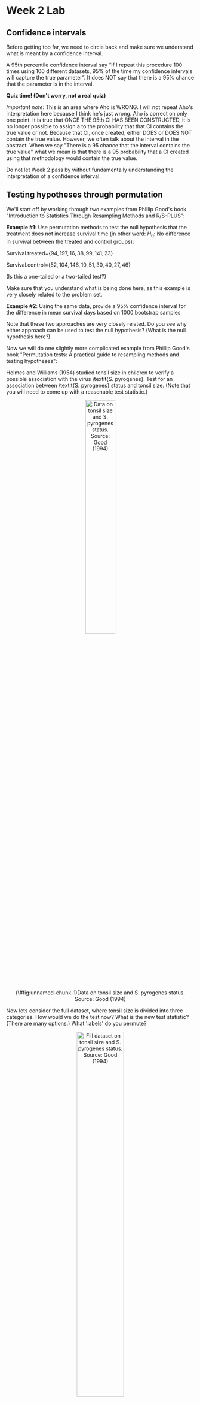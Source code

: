 Week 2 Lab
=============

Confidence intervals
-----------------------

Before getting too far, we need to circle back and make sure we understand what is meant by a confidence interval. 

A 95th percentile confidence interval say “If I repeat this procedure 100 times using 100 different datasets, 95% of the time my confidence intervals will capture the true parameter”. It does NOT say that there is a 95% chance that the parameter is in the interval.

**Quiz time! (Don't worry, not a real quiz)**

*Important note*: This is an area where Aho is WRONG. I will not repeat Aho's interpretation here because I think he's just wrong. Aho is correct on only one point. It is true that ONCE THE 95th CI HAS BEEN CONSTRUCTED, it is no longer possible to assign a $%$ to the probability that that CI contains the true value or not. Because that CI, once created, either DOES or DOES NOT contain the true value. However, we often talk about the interval in the abstract. When we say "There is a 95$%$ chance that the interval contains the true value" what we mean is that there is a 95$%$ probability that a CI created using that methodology would contain the true value.

Do not let Week 2 pass by without fundamentally understanding the interpretation of a confidence interval. 

Testing hypotheses through permutation
------------------------------------

We'll start off by working through two examples from Phillip Good's book "Introduction to Statistics Through Resampling Methods and R/S-PLUS":

**Example #1**: Use permutation methods to test the null hypothesis that the treatment does not increase survival time (in other word: $H_{0}$: No difference in survival between the treated and control groups):

Survival.treated=$\{94,197,16,38,99,141,23 \}$

Survival.control=$\{52,104,146,10,51,30,40,27,46 \}$

(Is this a one-tailed or a two-tailed test?)

Make sure that you understand what is being done here, as this example is very closely related to the problem set.


**Example #2**: Using the same data, provide a 95% confidence interval for the difference in mean survival days based on 1000 bootstrap samples

Note that these two approaches are very closely related. Do you see why either approach can be used to test the null hypothesis? (What is the null hypothesis here?)

Now we will do one slightly more complicated example from Phillip Good's book "Permutation tests: A practical guide to resampling methods and testing hypotheses":

Holmes and Williams (1954) studied tonsil size in children to verify a possible association with the virus \textit{S. pyrogenes}. Test for an association between \textit{S. pyrogenes} status and tonsil size. (Note that you will need to come up with a reasonable test statistic.)

<div class="figure" style="text-align: center">
<img src="Table2categories.png" alt="Data on tonsil size and S. pyrogenes status. Source: Good (1994)" width="40%" />
<p class="caption">(\#fig:unnamed-chunk-1)Data on tonsil size and S. pyrogenes status. Source: Good (1994)</p>
</div>

Now lets consider the full dataset, where tonsil size is divided into three categories. How would we do the test now? What is the new test statistic? (There are many options.) What 'labels' do you permute?

<div class="figure" style="text-align: center">
<img src="Table3categories.png" alt="Fill dataset on tonsil size and S. pyrogenes status. Source: Good (1994)" width="50%" />
<p class="caption">(\#fig:unnamed-chunk-2)Fill dataset on tonsil size and S. pyrogenes status. Source: Good (1994)</p>
</div>

Basics of bootstrap and jackknife
------------------------------------

To get started with bootstrap and jackknife techniques, we start by working through a very simple example. First we simulate some data


```r
x<-seq(0,9,by=1)
```

This will constutute our "data". Let's print the result of sampling with replacement to get a sense for it...


```r
table(sample(x,size=length(x),replace=T))
```

```
## 
## 0 1 2 8 9 
## 2 1 2 2 3
```

Now we will write a little script to take bootstrap samples and calculate the means of each of these bootstrap samples


```r
xmeans<-vector(length=1000)
for (i in 1:1000)
  {
  xmeans[i]<-mean(sample(x,replace=T))
  }
```

The actual number of bootstrapped samples is arbitrary *at this point* but there are ways of characterizing the precision of the bootstrap (jackknife-after-bootstrap) which might inform the number of bootstrap samples needed. *In practice*, people tend to pick some arbitrary but large number of bootstrap samples because computers are so fast that it is often easy to draw far more samples than are actually needed. When calculation of the statistic is slow (as might be the case if you are using the samples to construct a phylogeny, for example), then you would need to be more concerned with the number of bootstrap samples. 

First, lets just look at a histogram of the bootstrapped means and plot the actual sample mean on the histogram for comparison



```r
hist(xmeans,breaks=30,col="pink")
abline(v=mean(x),lwd=2)
```

<img src="Week-2-lab_files/figure-html/unnamed-chunk-6-1.png" width="672" />

Calculating bias and standard error
-----------------------------------

From these we can calculate the bias and standard deviation for the mean (which is the "statistic"):

$$
\widehat{Bias_{boot}} = \left(\frac{1}{k}\sum^{k}_{i=1}\theta^{*}_{i}\right)-\hat{\theta}
$$


```r
bias.boot<-mean(xmeans)-mean(x)
bias.boot
```

```
## [1] 0.0411
```

```r
hist(xmeans,breaks=30,col="pink")
abline(v=mean(x),lwd=5,col="black")
abline(v=mean(xmeans),lwd=2,col="yellow")
```

<img src="Week-2-lab_files/figure-html/unnamed-chunk-7-1.png" width="672" />

$$
\widehat{s.e._{boot}} = \sqrt{\frac{1}{k-1}\sum^{k}_{i=1}(\theta^{*}_{i}-\bar{\theta^{*}})^{2}}
$$


```r
se.boot<-sd(xmeans)
```

We can find the confidence intervals in two ways:

Method #1: Assume the bootstrap statistics are normally distributed


```r
LL.boot<-mean(xmeans)-1.96*se.boot #where did 1.96 come from?
UL.boot<-mean(xmeans)+1.96*se.boot
LL.boot
```

```
## [1] 2.723301
```

```r
UL.boot
```

```
## [1] 6.358899
```

Method #2: Simply take the quantiles of the bootstrap statistics


```r
quantile(xmeans,c(0.025,0.975))
```

```
##  2.5% 97.5% 
##   2.7   6.2
```

Let's compare this to what we would have gotten if we had used normal distribution theory. First we have to calculate the standard error:


```r
se.normal<-sqrt(var(x)/length(x))
LL.normal<-mean(x)-qt(0.975,length(x)-1)*se.normal
UL.normal<-mean(x)+qt(0.975,length(x)-1)*se.normal
LL.normal
```

```
## [1] 2.334149
```

```r
UL.normal
```

```
## [1] 6.665851
```

In this case, the confidence intervals we got from the normal distribution theory are too wide.

Does it make sense why the normal distribution theory intervals are too wide? Because the original were were uniformly distributed, the data has higher variance than would be expected and therefore the standard error is higher than would be expected.

There are two packages that provide functions for bootstrapping, 'boot' and 'boostrap'. We will start by using the 'bootstrap' package, which was originally designed for Efron and Tibshirani's monograph on the bootstrap. 

To test the main functionality of the 'bootstrap' package, we will use the data we already have. The 'bootstrap' function requires the input of a user-defined function to calculate the statistic of interest. Here I will write a function that calculates the mean of the input values.


```r
library(bootstrap)
theta<-function(x)
  {
    mean(x)
  }
results<-bootstrap(x=x,nboot=1000,theta=theta)
results
```

```
## $thetastar
##    [1] 4.2 4.8 4.1 5.6 4.6 3.9 4.0 3.7 4.1 5.7 5.7 4.1 3.1 6.1 3.0 3.8 4.4 4.2
##   [19] 3.8 4.3 5.6 5.7 3.2 3.5 4.6 6.0 3.0 4.5 4.1 5.6 3.4 3.5 3.8 3.3 5.1 5.1
##   [37] 3.3 6.1 4.1 4.0 5.0 5.4 4.5 4.6 5.9 4.8 3.4 5.8 2.9 4.9 2.9 5.8 4.6 4.0
##   [55] 3.8 3.2 3.1 4.0 6.0 5.1 4.5 4.6 6.3 5.5 6.1 2.3 4.9 4.1 3.4 4.5 5.1 5.1
##   [73] 4.9 4.6 4.8 5.8 5.9 4.6 4.4 4.1 4.4 4.4 3.8 5.5 3.0 4.6 4.5 3.9 3.1 3.7
##   [91] 4.9 3.3 4.0 4.1 4.7 4.9 5.3 6.1 4.5 4.0 5.9 5.3 4.4 4.1 3.3 4.9 4.1 4.0
##  [109] 3.1 4.9 4.6 2.6 2.9 6.3 5.5 6.4 4.6 4.1 4.3 4.6 4.1 3.2 3.4 4.4 4.7 4.5
##  [127] 4.6 4.2 4.0 4.6 5.2 4.5 3.5 5.1 4.0 5.6 4.0 5.6 4.8 5.4 4.1 4.2 2.9 5.5
##  [145] 7.0 4.3 3.9 5.8 3.2 3.9 5.3 4.2 4.5 4.1 5.3 4.2 5.0 5.1 5.1 4.0 3.4 4.9
##  [163] 4.7 4.9 4.2 5.4 4.8 4.2 5.1 5.0 5.0 5.3 4.5 5.3 2.2 3.3 4.9 5.6 5.8 2.8
##  [181] 4.0 4.7 5.1 5.4 4.9 4.7 4.5 3.8 4.7 4.9 3.0 4.6 4.8 3.1 6.1 3.5 6.0 4.1
##  [199] 3.7 4.9 5.3 3.3 4.2 3.6 5.7 3.8 5.5 3.1 4.2 4.7 2.9 4.3 4.8 4.8 4.7 4.8
##  [217] 3.0 4.1 6.2 4.6 4.6 4.4 4.3 3.7 5.7 5.1 5.3 4.8 4.0 3.7 4.6 3.9 5.0 5.1
##  [235] 4.9 4.1 4.2 4.0 4.8 4.6 5.7 3.0 4.2 6.8 4.9 4.1 4.3 3.8 5.1 5.3 5.1 4.6
##  [253] 4.2 3.1 4.1 4.6 5.2 5.0 3.9 5.0 4.4 3.3 2.7 4.1 4.1 5.6 4.1 4.4 4.3 4.1
##  [271] 6.2 5.6 3.9 4.6 2.8 3.0 2.0 6.6 5.8 4.0 5.2 3.9 4.9 5.2 3.7 3.6 5.5 4.5
##  [289] 5.2 5.1 5.5 4.1 5.5 3.4 4.6 5.4 5.6 4.8 5.2 4.6 3.7 5.5 4.1 6.0 3.4 5.0
##  [307] 5.2 3.2 3.3 3.5 5.7 5.2 3.5 5.0 4.3 6.2 5.2 3.9 4.9 5.1 4.3 3.6 5.2 4.9
##  [325] 5.9 3.0 5.3 3.5 3.2 3.1 3.7 3.4 6.5 4.0 2.4 5.6 2.3 4.7 4.5 4.6 3.1 5.2
##  [343] 4.4 4.9 4.9 6.0 4.4 4.0 5.0 3.3 3.6 3.8 4.4 3.7 3.5 5.1 5.7 5.0 3.3 4.5
##  [361] 3.8 3.6 5.0 5.2 4.9 4.8 4.8 4.5 3.0 5.0 4.3 4.2 5.6 3.3 4.6 3.5 3.8 3.6
##  [379] 5.6 4.5 6.8 4.4 4.3 4.7 5.3 3.9 6.4 4.9 5.7 4.8 5.4 4.3 3.7 5.4 6.0 3.5
##  [397] 3.3 3.5 3.0 4.4 4.4 4.7 4.0 4.5 3.8 5.4 5.6 2.7 4.3 4.9 3.2 5.9 2.4 6.0
##  [415] 3.7 6.1 4.3 2.3 3.8 5.4 3.1 4.7 5.0 4.8 4.0 5.5 4.3 5.3 3.7 4.5 5.0 4.7
##  [433] 6.3 5.3 5.1 3.9 5.7 5.1 5.5 3.5 4.8 3.5 5.5 3.6 4.0 4.3 3.8 4.2 4.4 5.2
##  [451] 5.2 4.7 3.7 4.3 4.5 3.7 5.2 5.6 6.7 3.8 3.2 4.7 5.5 5.2 4.5 5.9 4.9 3.2
##  [469] 4.3 3.3 5.6 7.1 6.6 4.4 4.6 3.5 3.7 3.7 4.1 5.2 5.3 3.2 4.9 3.2 5.1 5.9
##  [487] 1.5 4.8 3.7 6.0 3.9 3.9 4.1 4.6 4.8 4.0 5.3 3.9 4.8 5.2 3.1 4.9 5.9 2.9
##  [505] 4.5 5.0 3.5 4.9 5.6 3.9 6.1 3.4 5.0 4.0 4.5 3.9 4.7 5.6 4.2 5.1 5.2 4.6
##  [523] 4.8 6.2 3.3 4.7 2.6 4.5 4.2 4.5 3.0 5.5 4.6 3.4 3.9 4.5 4.8 4.2 6.4 4.0
##  [541] 5.6 4.8 4.1 4.1 4.4 4.9 3.6 5.2 3.3 5.7 3.1 3.8 3.6 5.4 4.5 3.8 4.5 3.2
##  [559] 4.5 4.1 3.8 3.4 6.1 4.9 5.8 2.6 4.8 2.2 4.7 4.5 4.8 4.1 5.0 4.8 7.2 6.5
##  [577] 5.3 5.5 5.6 4.9 4.6 4.2 3.9 4.5 3.5 3.2 3.8 3.9 4.9 5.8 4.0 6.1 4.3 5.4
##  [595] 4.3 5.3 4.3 4.4 4.5 4.1 5.3 2.8 3.0 4.7 5.1 4.7 6.1 2.8 6.5 5.9 4.8 5.5
##  [613] 4.5 5.8 3.0 4.2 4.3 3.7 3.7 5.0 3.2 5.5 3.1 3.3 4.3 4.2 4.2 2.9 5.3 3.1
##  [631] 5.8 4.3 4.0 4.7 7.2 6.8 3.6 3.5 5.2 6.1 5.4 5.7 5.3 5.3 4.5 4.6 4.6 4.6
##  [649] 4.8 3.9 5.0 4.4 3.7 5.9 5.7 4.1 3.9 4.5 4.4 5.0 5.3 3.2 6.8 5.7 6.0 6.3
##  [667] 3.7 4.4 2.6 3.7 3.8 3.7 5.1 4.8 5.0 3.5 4.8 4.1 4.7 4.1 2.6 3.8 3.6 4.2
##  [685] 5.3 3.5 4.3 5.1 4.9 4.1 4.0 4.2 4.5 5.1 4.8 5.3 5.3 3.2 6.2 3.4 5.4 3.4
##  [703] 5.3 5.4 5.3 4.0 4.0 4.1 3.8 2.9 4.0 4.2 3.3 5.8 3.7 5.7 4.1 4.1 4.6 6.1
##  [721] 5.9 5.5 4.1 4.5 4.0 6.1 4.8 4.5 4.4 4.7 2.4 5.8 4.2 5.0 4.4 4.4 4.6 2.5
##  [739] 4.9 5.6 5.0 3.6 4.5 4.5 5.6 4.6 4.5 3.4 4.8 4.9 5.6 4.7 4.3 4.9 5.2 6.8
##  [757] 3.9 4.2 4.5 3.8 5.0 5.5 3.9 4.0 4.6 3.5 3.8 4.4 4.6 5.1 5.4 3.8 4.0 4.7
##  [775] 4.2 5.1 4.9 5.0 3.3 3.5 4.6 4.5 5.6 3.3 4.4 5.2 4.7 5.4 6.6 5.2 2.4 4.6
##  [793] 6.0 6.8 4.4 3.7 5.4 3.7 5.3 3.6 4.8 2.8 5.0 4.1 5.0 4.9 4.6 2.8 3.9 4.1
##  [811] 4.8 5.1 5.9 5.6 6.7 4.2 5.8 4.8 6.0 4.4 3.9 4.7 5.0 3.9 4.7 5.3 2.3 5.9
##  [829] 4.2 5.1 4.7 3.9 4.1 5.8 3.5 4.5 4.2 4.9 4.5 4.1 4.8 3.5 4.4 4.0 4.9 4.1
##  [847] 3.4 4.1 4.5 5.5 5.3 5.4 4.4 4.7 3.1 4.9 4.4 3.7 3.4 2.5 5.4 3.7 4.8 2.3
##  [865] 4.0 3.7 4.7 4.6 4.2 4.2 4.5 4.6 4.1 6.5 3.8 4.2 5.1 5.4 3.5 3.6 3.5 4.5
##  [883] 3.7 4.1 5.3 3.2 4.4 3.6 3.6 5.0 4.0 3.7 3.8 4.8 3.9 4.5 4.1 4.5 5.0 3.8
##  [901] 4.5 4.8 4.4 5.1 4.4 3.7 4.2 6.1 5.9 4.4 3.6 3.8 6.0 4.6 5.8 3.1 6.4 5.1
##  [919] 4.8 6.1 5.4 2.9 4.6 4.6 4.4 4.5 4.2 5.1 4.3 5.9 3.8 5.9 4.1 4.3 3.8 3.8
##  [937] 3.8 5.3 3.6 4.1 5.1 5.6 4.3 3.7 5.5 5.5 3.9 4.8 5.0 3.3 4.8 4.8 4.4 3.3
##  [955] 3.4 4.0 4.8 5.1 4.2 4.7 3.5 5.2 3.5 4.0 5.9 3.9 4.7 3.5 3.1 5.1 4.8 5.6
##  [973] 4.2 4.0 5.0 3.5 4.5 4.6 5.1 4.5 3.8 2.2 4.6 4.1 6.0 3.7 4.6 4.0 3.7 4.3
##  [991] 4.2 4.7 3.8 4.6 4.0 4.3 3.7 4.4 4.8 4.2
## 
## $func.thetastar
## NULL
## 
## $jack.boot.val
## NULL
## 
## $jack.boot.se
## NULL
## 
## $call
## bootstrap(x = x, nboot = 1000, theta = theta)
```

```r
quantile(results$thetastar,c(0.025,0.975))
```

```
##  2.5% 97.5% 
##   2.8   6.3
```

Notice that we get exactly what we got last time. This illustrates an important point, which is that the bootstrap functions are often no easier to use than something you could write yourself.

You can also define a function of the bootstrapped statistics (we have been calling this theta) to pull out immediately any summary statistics you are interested in from the bootstrapped thetas.

Here I will write a function that calculates the bias of my estimate of the mean (which is 4.5 [i.e. the mean of the number 0,1,2,3,4,5,6,7,8,9])


```r
bias<-function(x)
  {
  mean(x)-4.5
  }
results<-bootstrap(x=x,nboot=1000,theta=theta,func=bias)
results
```

```
## $thetastar
##    [1] 4.9 5.8 5.6 3.7 4.9 3.3 5.3 5.1 4.0 5.5 4.2 3.6 4.2 4.6 3.7 4.4 5.1 4.2
##   [19] 4.8 4.9 4.5 5.7 3.9 4.4 5.1 5.4 3.7 5.2 4.7 4.4 5.9 4.4 5.0 4.7 3.7 4.4
##   [37] 5.3 5.4 4.3 3.6 2.7 5.1 5.5 4.6 5.3 4.2 3.0 4.4 3.9 5.2 5.9 4.1 4.1 3.5
##   [55] 3.5 3.1 2.4 4.0 5.9 4.7 4.9 4.9 4.5 4.8 4.3 5.1 5.0 3.1 3.7 4.7 4.8 3.8
##   [73] 4.6 4.6 5.1 3.4 3.9 5.4 4.8 3.9 3.3 4.8 4.8 3.7 3.6 3.3 4.3 3.6 3.4 4.3
##   [91] 5.6 4.0 4.3 2.2 3.7 5.7 3.9 4.8 3.8 5.2 3.7 5.0 3.6 6.2 4.2 4.6 4.3 4.6
##  [109] 4.3 5.2 6.0 4.4 4.9 4.6 3.2 5.2 4.1 4.8 4.5 4.6 6.4 5.3 3.9 3.7 2.9 4.5
##  [127] 4.8 3.2 4.8 3.9 5.5 5.9 4.9 4.0 6.3 5.2 5.3 4.9 3.5 3.6 5.1 3.2 4.9 3.9
##  [145] 2.4 4.1 4.8 6.1 3.5 3.3 3.7 5.2 3.6 3.8 3.6 3.1 3.6 4.9 4.6 4.4 4.6 4.8
##  [163] 4.9 3.5 4.9 2.8 4.8 5.2 4.6 3.1 3.5 4.5 4.0 4.6 4.1 4.2 2.2 5.4 5.8 4.9
##  [181] 4.7 2.9 3.9 4.7 5.9 3.6 4.5 3.8 3.2 5.5 4.0 3.3 4.3 5.4 5.2 5.0 3.9 5.0
##  [199] 5.9 4.8 3.2 4.3 4.6 5.4 4.3 5.3 4.5 3.4 5.8 5.3 4.7 4.8 4.6 5.8 3.7 3.4
##  [217] 4.0 3.9 2.8 4.1 3.6 4.9 3.4 3.8 5.3 1.7 4.3 5.1 5.5 5.2 4.3 5.7 5.2 4.6
##  [235] 4.3 4.6 3.9 4.3 3.2 3.9 3.2 3.0 4.0 4.2 2.6 4.6 3.3 3.9 4.4 4.7 3.5 3.3
##  [253] 3.2 5.2 4.1 4.7 5.1 3.2 2.7 6.1 3.9 4.4 4.5 5.9 5.9 5.6 3.2 3.9 4.8 4.3
##  [271] 5.0 3.5 5.7 3.9 5.9 3.7 3.4 3.8 4.8 5.4 2.3 5.0 3.7 5.8 4.2 4.8 3.6 4.1
##  [289] 4.7 4.9 5.1 4.5 5.8 5.8 3.0 4.1 3.7 3.3 5.5 3.3 3.1 3.7 4.0 4.6 4.5 5.4
##  [307] 4.7 4.1 4.2 5.9 4.9 5.1 3.7 5.7 5.5 4.6 4.1 5.5 5.2 5.6 3.5 4.7 5.0 3.8
##  [325] 4.9 3.7 4.3 4.3 6.1 5.3 4.2 4.8 5.2 5.0 4.9 4.4 5.3 3.7 4.2 5.1 4.8 4.0
##  [343] 4.2 4.9 3.1 2.9 5.7 6.2 2.9 3.8 6.1 4.0 4.1 4.7 4.5 6.1 4.7 4.6 3.7 5.3
##  [361] 2.8 3.9 3.8 3.9 4.0 3.6 5.2 5.0 4.7 4.8 4.5 4.5 5.1 5.8 5.3 5.5 4.8 4.6
##  [379] 4.4 4.1 4.5 4.5 4.4 5.2 3.3 4.7 4.8 5.0 4.1 5.2 3.2 4.8 5.9 5.1 5.1 3.8
##  [397] 4.5 4.6 4.7 4.2 3.7 4.5 4.7 4.7 4.1 3.6 3.9 2.5 4.1 4.1 4.7 4.3 5.3 4.4
##  [415] 4.9 5.5 3.4 4.7 4.3 6.0 4.7 3.0 3.3 5.7 3.3 4.1 3.2 4.8 4.2 4.6 4.7 4.1
##  [433] 2.8 3.9 5.1 4.8 3.4 4.3 4.0 3.5 5.0 3.8 5.1 3.9 4.0 5.5 5.7 3.0 5.8 5.0
##  [451] 5.2 4.8 7.1 5.1 4.2 4.4 6.2 3.7 5.7 5.3 4.4 5.5 5.4 4.8 7.0 6.2 2.9 3.5
##  [469] 5.4 7.4 5.9 4.0 3.0 4.7 3.5 4.4 5.8 3.4 4.3 4.6 2.4 4.2 4.2 5.2 4.5 5.3
##  [487] 4.6 4.8 4.5 5.2 3.9 4.8 4.9 4.7 4.9 5.9 2.6 5.3 3.8 4.3 4.8 4.9 3.5 4.8
##  [505] 3.0 6.0 6.0 4.9 3.3 5.1 6.1 4.0 4.0 4.0 3.4 4.7 4.3 6.6 4.2 5.3 5.1 4.0
##  [523] 3.6 4.0 3.5 3.6 4.6 4.7 4.2 3.8 4.0 5.0 4.3 4.5 4.0 6.0 5.0 2.6 2.6 3.5
##  [541] 5.0 3.3 3.3 4.1 5.0 5.1 3.7 3.0 4.3 5.5 4.0 3.3 3.8 4.7 5.9 5.8 5.2 4.6
##  [559] 5.2 1.9 5.1 3.3 5.3 5.7 4.5 3.9 5.8 5.4 2.8 3.4 5.1 3.5 3.4 5.2 4.6 4.3
##  [577] 4.9 3.6 5.4 6.4 5.2 5.4 5.4 2.9 4.7 4.1 4.7 3.9 4.2 2.3 2.9 3.3 3.5 5.5
##  [595] 3.3 7.2 5.0 4.8 3.4 3.6 4.4 5.1 4.0 5.4 4.4 5.5 5.6 4.0 4.5 3.6 4.4 5.5
##  [613] 4.6 3.5 5.5 6.0 3.1 4.3 4.9 6.4 3.5 4.5 3.5 4.7 2.3 5.7 4.8 3.4 4.8 3.9
##  [631] 4.2 5.4 4.7 4.8 4.1 4.8 4.2 3.9 5.1 4.0 5.0 4.9 3.2 5.6 5.1 4.8 4.7 3.5
##  [649] 4.8 3.7 6.0 4.6 4.4 3.6 4.4 5.0 3.8 4.4 5.9 4.3 4.3 4.5 3.8 6.1 6.6 5.6
##  [667] 5.8 5.2 6.0 4.4 4.2 4.3 3.6 3.2 3.5 4.6 4.2 4.6 4.0 4.1 3.9 4.7 5.8 4.1
##  [685] 3.9 2.7 4.7 4.6 3.4 5.0 3.0 5.3 3.9 3.3 3.4 5.3 3.3 4.0 5.4 3.5 5.3 4.4
##  [703] 5.3 3.5 5.0 3.8 4.4 4.3 4.2 4.8 4.3 4.9 3.8 5.5 5.4 5.4 5.0 4.5 5.2 5.1
##  [721] 3.8 2.3 4.1 5.7 5.8 5.2 3.6 4.6 5.7 5.6 5.6 5.7 5.5 5.0 4.8 5.8 2.5 5.1
##  [739] 4.0 5.4 5.7 5.1 4.8 3.2 3.7 5.0 4.1 4.4 4.5 6.0 3.9 5.5 3.8 5.3 4.7 5.5
##  [757] 4.5 5.0 4.8 3.9 4.3 2.7 4.6 4.3 5.3 3.6 2.8 4.8 5.8 4.5 3.2 4.0 5.6 4.9
##  [775] 6.3 4.3 5.2 2.6 3.4 3.8 4.9 4.9 4.1 5.3 4.8 3.7 4.1 5.5 4.7 5.4 4.6 4.3
##  [793] 3.2 3.2 2.5 4.4 3.2 5.9 5.5 3.9 3.9 3.2 5.5 4.6 5.0 5.1 4.6 4.0 3.0 4.7
##  [811] 4.5 3.9 4.3 3.8 5.2 5.8 3.7 5.2 4.9 4.1 4.9 5.2 3.3 4.6 4.6 5.4 3.5 4.9
##  [829] 2.9 5.9 4.4 3.8 3.4 4.3 3.1 5.7 5.6 4.7 4.4 5.1 3.5 4.7 4.7 5.7 3.0 5.5
##  [847] 4.2 4.2 3.7 4.9 4.2 5.2 3.4 2.8 4.9 2.7 3.9 4.6 6.4 2.8 4.4 4.6 4.4 4.7
##  [865] 5.0 5.9 4.5 4.3 5.0 5.9 3.8 4.5 5.2 4.3 5.0 3.9 4.9 3.2 5.8 3.4 4.8 4.4
##  [883] 4.5 5.1 5.0 3.4 4.7 4.2 5.7 6.2 3.3 4.3 4.9 4.1 4.6 4.3 4.4 4.2 4.6 4.9
##  [901] 5.9 3.8 3.6 4.8 4.1 4.7 3.9 3.3 6.0 4.7 4.1 3.6 3.4 4.6 5.1 4.4 4.5 3.5
##  [919] 5.2 4.9 4.3 2.7 4.2 6.0 2.5 4.5 4.8 4.0 2.6 4.6 4.6 3.5 4.9 3.3 3.8 4.9
##  [937] 5.6 5.6 5.6 2.5 4.3 6.0 5.0 3.8 4.1 5.4 4.4 5.6 2.9 5.2 4.3 3.8 3.5 6.0
##  [955] 4.5 6.1 5.3 4.1 3.2 4.4 3.6 4.1 4.1 4.8 4.6 7.0 5.0 3.4 5.1 4.4 4.6 5.2
##  [973] 3.3 4.8 3.4 5.5 2.1 6.4 3.7 4.8 5.4 3.9 5.1 4.5 5.2 4.7 4.1 3.9 4.9 4.1
##  [991] 5.4 3.1 3.9 4.3 3.4 4.9 5.0 5.4 5.8 5.0
## 
## $func.thetastar
## [1] -0.0316
## 
## $jack.boot.val
##  [1]  0.45866261  0.30720461  0.35718157  0.13343195 -0.01988473 -0.15683060
##  [7] -0.16006006 -0.32080925 -0.38685714 -0.52471910
## 
## $jack.boot.se
## [1] 0.9575921
## 
## $call
## bootstrap(x = x, nboot = 1000, theta = theta, func = bias)
```

Compare this to 'bias.boot' (our result from above). Why might it not be the same? Try running the same section of code several times. See how the value of the bias ($func.thetastar) jumps around? We should not be surprised by this because we can look at the jackknife-after-bootstrap estimate of the standard error of the function (in this case, that function is the bias) and we can see that it is not so small that we wouldn't expect some variation in these values.

Remember, everything we have discussed today are estimates. The statistic as applied to your data will change with new data, as will the standard error, the confidence intervals - everything! All of these values have sampling distributions and are subject to change if you repeated the procedure with new data.

Note that we can calculate any function of $\theta^{*}$. A simple example would be the 72nd percentile:


```r
perc72<-function(x)
  {
  quantile(x,probs=c(0.72))
  }
results<-bootstrap(x=x,nboot=1000,theta=theta,func=perc72)
results
```

```
## $thetastar
##    [1] 5.6 4.3 3.7 5.7 5.1 2.6 4.7 5.0 4.6 5.8 4.0 4.6 4.7 4.6 4.5 5.5 4.5 5.3
##   [19] 5.7 4.7 4.5 4.0 4.7 3.1 5.0 4.6 5.1 5.9 3.5 2.5 5.3 4.9 4.8 4.4 4.7 5.8
##   [37] 4.6 4.5 6.8 4.4 4.5 3.7 4.5 4.5 4.7 2.8 3.8 4.3 4.5 4.8 3.9 2.5 3.7 5.0
##   [55] 4.2 4.3 3.5 3.6 4.6 7.1 3.7 6.3 3.7 5.0 5.3 6.0 4.5 4.4 5.2 6.0 5.4 5.2
##   [73] 4.1 5.0 5.2 6.5 4.4 3.8 5.9 3.6 3.0 5.2 5.4 5.7 4.5 3.4 5.0 5.7 4.8 5.1
##   [91] 2.9 5.2 3.1 4.0 4.6 5.6 4.6 3.6 4.4 4.1 4.8 5.0 3.7 4.1 4.1 3.4 3.6 5.8
##  [109] 3.6 4.6 5.2 5.8 3.7 3.6 3.1 4.5 6.1 5.6 4.6 6.3 5.8 4.1 4.1 3.0 4.9 6.0
##  [127] 6.4 5.0 3.1 3.9 4.5 5.4 5.9 2.9 4.3 5.2 4.6 4.8 4.1 3.5 5.2 3.4 3.8 5.2
##  [145] 4.8 3.8 4.4 3.7 6.0 5.4 5.8 4.9 4.5 4.6 5.3 4.4 3.5 6.2 3.3 4.8 4.2 3.5
##  [163] 5.9 3.6 5.2 5.5 5.3 3.9 4.8 6.5 5.7 5.4 5.0 5.1 4.6 5.5 3.7 3.4 4.2 2.1
##  [181] 4.3 6.6 4.4 3.5 4.4 4.3 6.0 6.1 4.0 4.5 5.6 4.5 5.3 2.9 4.8 6.5 4.1 5.5
##  [199] 5.3 4.9 4.1 4.9 4.6 4.2 4.1 5.5 3.8 5.4 5.1 5.4 5.2 3.4 5.9 5.3 4.7 2.1
##  [217] 4.1 3.7 2.7 4.7 4.6 5.0 5.2 2.1 5.2 3.4 2.7 5.1 3.2 5.2 5.1 4.1 6.4 3.3
##  [235] 4.9 5.0 4.2 6.1 5.1 4.0 3.7 4.2 3.1 3.1 3.3 3.3 3.1 3.1 5.6 3.4 4.7 4.5
##  [253] 4.0 4.2 4.4 5.0 5.0 4.5 5.5 5.8 4.3 4.8 4.3 4.9 3.9 4.4 5.0 4.7 4.6 4.8
##  [271] 4.3 4.8 5.1 5.6 2.6 5.3 4.3 5.1 4.4 4.0 5.4 3.9 2.6 4.0 4.0 3.8 5.1 6.0
##  [289] 4.8 4.0 4.7 4.0 4.9 3.5 5.4 3.7 4.2 4.5 3.8 3.5 5.5 5.0 4.0 2.7 4.3 3.7
##  [307] 5.3 5.5 3.9 5.6 3.9 3.5 6.5 5.3 6.5 3.9 4.8 4.5 4.0 4.8 3.8 6.3 3.4 5.9
##  [325] 6.3 2.9 4.8 5.1 4.4 4.3 4.5 4.9 4.7 4.2 2.3 4.9 3.5 4.7 3.9 5.4 2.9 4.2
##  [343] 3.9 6.0 3.6 3.6 5.7 5.1 5.6 4.4 4.2 3.8 4.5 5.7 5.9 4.9 5.3 4.6 5.3 3.1
##  [361] 4.7 3.6 2.9 4.8 2.9 3.7 4.7 5.2 5.8 4.7 4.5 6.4 4.5 3.5 2.7 3.7 4.8 2.7
##  [379] 5.1 4.2 5.0 4.1 5.7 5.8 4.2 5.8 5.2 4.9 4.7 5.0 4.7 4.9 5.2 3.1 4.9 5.0
##  [397] 3.1 5.1 3.8 4.0 3.9 4.3 5.0 4.3 4.4 4.2 3.2 4.5 4.4 3.7 5.3 4.4 5.3 3.9
##  [415] 4.0 5.8 4.9 4.6 3.8 5.0 5.1 4.2 4.9 5.9 3.7 4.0 3.5 4.0 3.9 3.8 5.1 2.3
##  [433] 4.9 2.5 3.4 3.2 4.2 2.6 3.7 1.8 3.9 3.6 4.1 4.8 5.0 3.6 3.9 3.0 4.1 4.6
##  [451] 5.1 3.7 5.4 3.2 3.8 5.0 2.9 3.5 3.8 6.3 7.0 3.2 5.9 4.1 4.0 4.8 4.1 4.9
##  [469] 3.8 4.2 3.9 4.5 6.5 4.6 4.5 4.3 4.3 4.5 3.8 4.3 4.9 4.3 1.3 4.9 3.3 4.5
##  [487] 3.9 4.0 5.1 3.5 5.2 2.7 6.3 4.8 4.5 5.5 4.8 5.3 5.8 3.6 4.8 2.4 2.9 5.6
##  [505] 4.0 4.1 6.4 4.6 3.3 4.4 4.4 4.7 3.6 4.9 4.9 6.5 5.1 3.5 4.4 4.5 3.5 4.2
##  [523] 6.0 3.7 4.5 6.1 4.6 5.3 4.7 4.1 3.5 5.1 5.7 4.9 4.1 4.0 5.2 4.0 4.7 4.2
##  [541] 5.1 4.1 4.8 4.2 4.5 5.1 3.8 4.2 4.4 4.0 3.8 6.6 4.3 4.1 4.6 5.7 4.5 4.4
##  [559] 3.1 3.0 6.6 3.7 5.2 5.8 4.8 4.5 3.2 2.8 4.7 6.1 4.0 6.0 4.3 6.2 3.7 4.8
##  [577] 5.0 4.2 5.1 4.4 4.2 5.0 5.3 4.1 4.6 6.1 4.9 3.5 4.4 4.8 6.9 5.2 4.3 4.3
##  [595] 3.7 6.3 5.6 4.6 3.7 4.9 5.2 4.3 3.4 6.4 6.2 4.9 3.2 2.9 3.6 5.4 5.2 4.4
##  [613] 3.9 3.7 4.0 3.7 4.5 3.7 4.0 6.3 4.3 4.8 4.1 3.7 4.1 5.9 5.3 4.7 3.7 4.1
##  [631] 3.8 4.2 5.0 3.8 5.7 4.7 4.8 5.1 1.9 4.9 5.0 3.8 3.1 5.6 4.3 4.1 3.6 3.6
##  [649] 5.4 4.1 5.1 3.9 3.4 4.0 5.7 4.2 4.6 3.0 3.8 4.6 6.4 4.4 5.3 4.8 4.5 3.9
##  [667] 4.6 5.0 7.0 4.5 5.0 3.2 3.9 5.3 4.8 4.3 4.6 4.2 4.7 3.8 3.5 5.7 5.9 5.2
##  [685] 5.3 4.3 2.5 4.2 6.0 3.5 6.6 5.0 4.2 5.0 4.0 6.1 4.3 5.1 3.6 4.2 4.8 3.6
##  [703] 5.2 3.6 5.3 2.6 5.5 5.3 4.2 4.4 5.2 4.9 6.3 5.1 3.1 5.5 5.1 3.4 4.6 4.7
##  [721] 4.4 3.6 2.7 3.5 5.1 3.8 5.2 4.0 6.0 3.6 4.3 4.0 3.0 5.9 3.2 3.3 4.9 3.5
##  [739] 4.8 5.0 4.4 2.8 4.4 6.3 5.2 4.4 4.5 3.6 4.1 3.9 4.1 3.0 3.5 3.5 5.6 3.5
##  [757] 3.8 5.6 5.5 5.8 4.1 5.9 4.0 4.7 6.6 3.9 3.4 5.0 6.5 4.9 3.6 3.4 4.9 5.0
##  [775] 3.5 5.9 5.0 5.6 4.1 3.7 5.5 4.6 4.2 5.1 5.1 3.8 5.0 4.7 3.8 5.2 3.8 4.6
##  [793] 4.1 4.1 5.5 4.1 5.1 5.2 4.8 4.4 4.3 4.2 2.7 5.1 4.0 4.1 4.9 2.9 6.1 3.8
##  [811] 4.5 4.3 3.0 3.8 3.8 4.4 6.3 4.2 4.8 4.6 5.2 3.9 2.4 3.8 5.3 4.4 3.9 5.9
##  [829] 5.2 4.3 4.8 5.1 3.8 5.0 4.5 4.3 4.6 4.0 5.4 4.2 4.6 5.9 4.7 4.5 3.5 4.4
##  [847] 2.8 3.7 4.0 3.9 5.0 4.5 4.2 5.8 3.8 5.0 6.0 5.8 3.5 4.4 3.9 4.6 3.4 4.2
##  [865] 3.3 5.1 5.1 3.9 5.5 4.0 4.0 3.7 2.8 5.0 5.1 4.4 4.0 3.8 4.1 3.9 3.1 4.6
##  [883] 5.0 4.0 3.7 4.6 5.5 4.4 4.6 4.5 3.6 3.6 4.6 2.9 3.9 4.4 5.2 3.5 4.9 5.2
##  [901] 4.0 3.0 6.4 5.2 4.8 5.2 4.7 2.7 4.7 5.5 4.6 3.2 6.0 4.1 4.1 4.2 3.4 4.8
##  [919] 3.7 3.2 4.3 5.4 4.5 5.1 4.6 4.5 4.5 5.7 3.4 4.2 5.2 3.7 3.2 5.4 4.4 3.9
##  [937] 5.9 5.7 3.7 4.7 4.3 6.0 5.2 3.9 3.3 4.5 5.3 4.0 4.5 5.2 5.1 5.1 2.3 4.0
##  [955] 3.2 3.4 6.1 4.5 5.2 4.7 4.7 4.9 6.6 6.4 4.8 4.5 3.8 6.1 5.1 4.9 3.6 6.4
##  [973] 4.4 3.7 5.7 2.9 3.4 4.7 6.0 4.1 5.0 2.7 5.9 4.6 3.8 5.6 2.9 4.4 6.4 4.7
##  [991] 4.2 4.2 5.5 5.2 4.6 5.4 4.8 4.7 5.4 3.8
## 
## $func.thetastar
## 72% 
##   5 
## 
## $jack.boot.val
##  [1] 5.460 5.500 5.288 5.200 5.100 5.000 4.900 4.800 4.600 4.500
## 
## $jack.boot.se
## [1] 0.9686022
## 
## $call
## bootstrap(x = x, nboot = 1000, theta = theta, func = perc72)
```

On Tuesday we went over an example in which we bootstrapped the correlation coefficient between LSAT scores and GPA. To do that, we sampled pairs of (LSAT,GPA) data with replacement. Here is a little script that would do something like that using (X,Y) data that are independently drawn from the normal distribution


```r
xdata<-matrix(rnorm(30),ncol=2)
```

Everyone's data is going to be different. With such a small sample size, it would be easy to get a positive or negative correlation by random change, but on average across everyone's datasets, there should be zero correlation because the two columns are drawn independently.


```r
n<-15
theta<-function(x,xdata)
  {
  cor(xdata[x,1],xdata[x,2])
  }
results<-bootstrap(x=1:n,nboot=50,theta=theta,xdata=xdata) 
#NB: xdata is passed to the theta function, not needed for bootstrap function itself
```

Notice the parameters that get passed to the 'bootstrap' function are: (1) the indexes which will be sampled with replacement. This is different that the raw data but the end result is the same because both the indices and the raw data get passed to the function 'theta' (2) the number of bootrapped samples (in this case 50) (3) the function to calculate the statistic (4) the raw data.

Lets look at a histogram of the bootstrapped statistics $\theta^{*}$ and draw a vertical line for the statistic as applied to the original data.


```r
hist(results$thetastar,breaks=30,col="pink")
abline(v=cor(xdata[,1],xdata[,2]),lwd=2)
```

<img src="Week-2-lab_files/figure-html/unnamed-chunk-17-1.png" width="672" />

Parametric bootstrap
---------------------

Let's do one quick example of a parametric bootstrap. We haven't introduced distributions yet (except for the Gaussian, or Normal, distribution, which is the most familiar), so lets spend a few minutes exploring the Gamma distribution, just so we have it to work with for testing out parametric bootstrap. All we need to know is that the Gamma distribution is a continuous, non-negative distribution that takes two parameters, which we call "shape" and "rate". Lets plot a few examples just to see what a Gamma distribution looks like. (Note that the Gamma distribution can be parameterized by "shape" and "rate" OR by "shape" and "scale", where "scale" is just 1/"rate". R will allow you to use either (shape,rate) or (shape,scale) as long as you specify which you are providing.

<img src="Week-2-lab_files/figure-html/unnamed-chunk-18-1.png" width="672" />


Let's generate some fairly sparse data from a Gamma distribution


```r
original.data<-rgamma(10,3,5)
```

and calculate the skew of the data using the R function 'skewness' from the 'moments' package. 


```r
library(moments)
theta<-skewness(original.data)
head(theta)
```

```
## [1] -0.5062332
```

What is skew? Skew describes how assymetric a distribution is. A distribution with a positive skew is a distribution that is "slumped over" to the right, with a right tail that is longer than the left tail. Alternatively, a distribution with negative skew has a longer left tail. Here we are just using it for illustration, as a property of a distribution that you may want to estimate using your data.

Lets use 'fitdistr' to fit a gamma distribution to these data. This function is an extremely handy function that takes in your data, the name of the distribution you are fitting, and some starting values (for the estimation optimizer under the hood), and it will return the parameter values (and their standard errors). We will learn in a couple weeks how R is doing this, but for now we will just use it out of the box. (Because we generated the data, we happen to know that the data are gamma distributed. In general we wouldn't know that, and we will see in a second that our assumption about the shape of the data really does make a difference.)


```r
library(MASS)
fit<-fitdistr(original.data,dgamma,list(shape=1,rate=1))
```

```
## Warning in densfun(x, parm[1], parm[2], ...): NaNs produced

## Warning in densfun(x, parm[1], parm[2], ...): NaNs produced
```

```r
# fit<-fitdistr(original.data,"gamma")
# The second version would also work.
fit
```

```
##      shape       rate   
##    6.464232   17.845911 
##  ( 2.819446) ( 8.093985)
```

Now lets sample with replacement from this new distribution and calculate the skewness at each step:


```r
results<-c()
for (i in 1:1000)
  {
  x.star<-rgamma(length(original.data),shape=fit$estimate[1],rate=fit$estimate[2])
  results<-c(results,skewness(x.star))
  }
head(results)
```

```
## [1]  0.2450764 -0.1613810  0.2885382  1.3546794  2.0024097  0.1606588
```

```r
hist(results,breaks=30,col="pink",ylim=c(0,1),freq=F)
```

<img src="Week-2-lab_files/figure-html/unnamed-chunk-22-1.png" width="672" />

Now we have the bootstrap distribution for skewness (the $\theta^{*}$ s), we can compare that to the equivalent non-parametric bootstrap:


```r
results2<-bootstrap(x=original.data,nboot=1000,theta=skewness)
results2
```

```
## $thetastar
##    [1] -0.9945847462 -0.8752931097 -0.3446082388 -1.2397416762 -0.7644068768
##    [6]  0.0593807407 -0.7709767537 -0.7040122649 -0.4630146937 -0.2274579494
##   [11] -0.9551869239 -0.6700431445 -1.2417851685 -0.6735331874 -0.4758563717
##   [16]  0.6681867393 -0.7340689080 -0.2530391259  0.1785486320 -0.3003406205
##   [21] -0.7830391162 -0.4636027300 -0.6190613840 -0.6426655958 -1.1436465263
##   [26] -0.4811898455 -1.4024416949  0.1011732796 -0.6741204220 -1.0966663475
##   [31] -0.6633298790 -1.2119760972 -0.7840049460 -0.1134185275 -0.2649714057
##   [36] -0.6459955881 -0.2052429456 -0.6067308277 -0.7187661783 -0.4090671457
##   [41] -0.3871385358 -0.4232604347 -0.3308811336  0.4435908062 -1.3187832765
##   [46] -0.5435955569 -1.2597373938 -0.3126065981 -0.4649507600 -0.9686759682
##   [51]  0.1878958202 -1.2431874819 -0.1905193714 -0.6789280966 -0.5484015198
##   [56] -0.7845181457 -0.8483726633  0.1154592440  1.0411691925 -1.0588684609
##   [61] -0.5525238920  0.0376619074 -2.0771896534 -0.9911042218 -0.1808989386
##   [66] -1.1198685228 -0.0096410250 -0.2484012205 -0.0021391422 -0.0411503875
##   [71] -0.4268972494 -0.9303424821 -0.6811714218 -0.9001905592 -0.5849387835
##   [76] -0.3938051169 -0.4878612483 -0.7062203522 -0.9743021464 -1.1253049556
##   [81] -0.8516456239 -0.8815966002 -0.8536286279 -0.2454702775  0.1928589373
##   [86] -0.8288963544 -0.1850611930 -0.2864624248 -0.5290852489 -0.6565447303
##   [91] -0.0222732815  0.1485034569 -0.8256373775 -1.2404965796 -0.6057753700
##   [96] -0.1206137579 -1.0795942102  0.5298411965 -0.1847509896 -0.9564743030
##  [101] -0.3914560586 -0.1893248399  0.0923906550 -0.9858467035 -0.9065465376
##  [106]  0.0262851705 -0.4827868469 -0.5190524193 -0.2712422247 -0.3939852763
##  [111]  0.4890915341 -0.0546536647 -0.3569100393  0.5815581152 -0.1368182740
##  [116] -0.0171058314 -1.1430792522 -0.5345704827  0.1327250591 -1.5999306530
##  [121] -1.3977637273 -0.3557461095 -0.9662697040  0.0937994459 -0.7126709421
##  [126] -0.0690689978 -0.3379913394 -0.5425294379  0.0720147708 -0.0912270350
##  [131] -0.7402651069 -0.4021755006  0.2872157799  0.4586486370 -0.7522356327
##  [136] -0.0549066525 -0.9631695212 -0.6585643668 -0.6424462860 -0.3515521282
##  [141] -0.6243206452  0.1130521889 -0.3550052297 -0.7960080986 -0.6478795310
##  [146]  0.6678156318  0.4620980521 -0.5921580759 -0.2615307465 -0.7769867546
##  [151] -0.6527305957 -0.7520920133 -0.3023057817 -0.8148727939 -0.6661301028
##  [156] -0.9324898248 -0.2156670478 -0.0185426190  0.2097390525 -0.4454970932
##  [161] -0.4341431499  0.2231893713 -0.7408898856 -0.5233176451 -0.6364857870
##  [166] -0.2729991844  0.1034173477 -1.1653651680 -0.2122266662 -0.0147290212
##  [171] -1.2134395175 -0.2421263126 -0.3596177250  0.0503425901 -0.9123662560
##  [176] -0.4630752483 -0.3710862003  0.0302416746 -0.2317101420  0.0009160696
##  [181] -0.5035732360 -0.5890303929  0.2854132970 -0.1897499474 -0.7977929116
##  [186] -0.3760392410  0.1323327823 -0.3991427442  0.3528973131  0.3918998130
##  [191] -0.1178853693  0.1437284796 -0.4503590982 -0.0855103732 -0.0886665908
##  [196] -1.0099580953  0.4512451269 -0.1267329790 -0.4023490567 -0.3601284472
##  [201]  0.1827997338  0.3540435559  0.0559609977 -0.5870109691 -0.0799719203
##  [206] -0.1869422705 -1.0007782833 -0.1242323420 -0.4638666929  0.3995273636
##  [211] -0.1932380796  0.1204679877 -0.6262048207 -0.5039474418 -0.9216409472
##  [216] -0.3670039608  0.4859107094 -0.0244747651 -0.4589307696  0.2974905408
##  [221] -1.1274651215 -0.3693489221 -0.3481406613  0.0596534194 -0.9533052257
##  [226] -0.5952112579 -0.1883268919 -0.7966918661 -0.5859105749 -0.6425275741
##  [231] -0.8152024145 -0.2723837722 -0.6692279589 -0.8070631089 -0.1290973493
##  [236] -0.7559557381 -0.1420454498 -0.8990061674  0.0467170779 -0.9736902367
##  [241] -0.4315634850 -0.2067807981 -0.7437607469  0.0669794513 -0.2412582588
##  [246] -0.4476421362 -0.3681397505 -1.2975214175 -1.1734964342 -0.6126119679
##  [251] -0.2083678037 -0.0218335259 -0.8542219858 -0.1877024862  0.0341809397
##  [256] -0.2412159343 -0.3138028184  0.0449558345 -0.2135733216 -0.2212347268
##  [261] -0.5066185884 -1.4428144664 -1.2495641038  0.1829457465 -0.8581234145
##  [266] -1.0744319349 -0.2306336586 -1.1423055761 -0.8312577225 -0.2694526068
##  [271]  0.2385345695  0.1543444478  0.4134030128 -0.4117074258 -0.9506610183
##  [276] -0.5954333237 -0.4814720105 -0.5809313438  0.2526843835 -0.1122946625
##  [281] -0.2336953234  0.0142415720 -0.2750979565 -0.7959547083 -0.2794263946
##  [286] -1.2673156288 -0.1976653805  0.0063894612 -0.0613774370  0.2613890460
##  [291] -0.3386250211 -0.3732418068 -1.0919204963 -0.4761276792  0.0436296045
##  [296] -0.3312106650 -0.7277716242 -0.6561715554 -0.5843320512 -0.9487181090
##  [301] -0.0732173527 -0.5817237397 -0.3753958121 -0.9862151895 -0.7021344151
##  [306]  0.2091930116 -0.9869152064 -0.1599443301 -0.2468427801 -0.8625443371
##  [311] -0.0799519978 -0.9324898248 -0.0137439727 -1.2256405277 -0.6527991065
##  [316] -1.9866521533  0.2798996628  0.0253867956 -0.6515013962 -1.0255209934
##  [321] -0.3550052297 -1.0487677619 -0.7577267422 -1.0514174863 -1.2245211407
##  [326]  0.4578343984 -0.4129551464 -0.4842039026 -1.4689843532 -1.4839394809
##  [331]  0.9674455335 -0.8256373775 -0.3424200470 -0.8331373840 -1.3029191416
##  [336]  0.0715104518 -0.2337099284 -0.2129017816 -1.1487026725 -2.1521659023
##  [341] -0.4684443400 -0.6259081989 -0.7709767537 -0.9417299038  0.0083024728
##  [346] -0.5168071495  0.0850479946 -0.7245969433 -0.5918709994 -0.5833177784
##  [351] -0.3068264629 -0.7842416591 -0.8210506182  0.2137874950  0.8376779980
##  [356] -1.6961120058 -0.9880364801 -0.1983263050 -0.9008539823 -1.0045576290
##  [361] -0.3353701919 -1.4136294673 -0.4636986244 -0.4755073840 -0.8493147487
##  [366] -0.7464889195  0.3913867500 -0.4436490606 -0.4452957383 -0.3094761074
##  [371] -0.3902039761 -1.1765276005 -0.5157540086 -0.7634453974 -0.7102308062
##  [376] -0.2439909283 -0.9724125690 -0.0266171448 -0.2854163382 -0.9931218056
##  [381] -1.1272266569 -0.3515184973 -1.0573454289 -0.2833915783 -0.6364827843
##  [386]  0.6312185898  0.2768155632 -0.6074003902 -0.1409228776 -0.5539736683
##  [391] -0.5127889468 -0.7391464027 -0.5902840885  0.1255860749 -0.8122559172
##  [396] -0.6797175522 -0.1726977589  0.1557651319 -0.0865479609 -0.1911596944
##  [401] -0.2478689419  0.0925049705 -0.4366272761 -0.5733364006 -1.0168889057
##  [406] -1.3087797108 -1.4789292451 -0.6669515355 -0.8097395624 -0.8248428488
##  [411] -0.9688405358  0.1843880480 -0.6850292722  0.7949034513 -0.5818658437
##  [416] -0.8871311123 -0.1598568802 -0.3136049752 -0.5164470219 -1.9579459529
##  [421] -1.2354867944 -0.4175321738 -0.0104612645 -0.6899108130  0.2917195837
##  [426] -0.6148819885 -0.4243267667 -0.7664248470 -0.2294815262 -0.8232293392
##  [431] -1.0546783818 -0.4831836432 -0.3099154593 -0.0926184831 -0.6721078472
##  [436] -0.7681700126  0.0207665413 -0.4031750465 -0.5435215828 -0.1818104491
##  [441]  0.0840446112 -0.4687994108 -0.0238587666 -0.0346185008  0.3630339389
##  [446] -0.7279466087 -0.5175354279  0.4051159755  0.0433565616 -0.6064379675
##  [451]  0.2626727038 -0.5189445888 -0.2273801101 -1.3029278539 -0.5281504522
##  [456] -0.0733530452 -1.1094221083 -0.4512680634 -1.6208843296 -1.1774137991
##  [461] -0.2985650452 -0.6360721785 -0.9127969561 -0.7916493575 -0.9243690037
##  [466]  1.3697089867 -0.3988184093 -0.9143771244 -0.0206206123 -0.9950845454
##  [471] -0.3290760864 -1.0068041461 -0.5472267654 -0.5867354445 -0.5625927295
##  [476] -0.2485549038 -0.4204914939 -0.7873821112 -1.0434886291  0.1304643401
##  [481]  1.1202427196 -1.2386920146 -1.4456124215 -0.4819406755 -0.6424345105
##  [486] -0.5360345815 -0.4484063868 -0.2855951084 -0.8749025158 -1.5258261553
##  [491]  0.2066045696 -0.1615091476 -0.3429898404 -0.2362490045 -0.3303856837
##  [496]  0.0119178457 -0.8372177074 -1.0317484864  0.8445076659 -0.5242079345
##  [501] -0.1615091476 -0.9586124987 -0.4300414487 -0.3982462042 -0.1193067028
##  [506]  0.3696332191  0.3136408261 -0.9934061391 -0.1638744269 -0.7559112864
##  [511] -0.3528670640 -0.3337271421 -0.6495561233 -0.0368232530 -0.3790816458
##  [516] -1.2511489165  0.1323525358 -0.4049177307  0.8118233057 -0.7493917081
##  [521] -0.8672216942 -0.3067538002 -0.7826899400 -0.4922156048 -0.3369368397
##  [526] -0.1752291087 -0.5903541055 -0.6578691258 -1.0253858533 -0.7312829802
##  [531] -0.4517013254 -0.5728850843 -1.4083977557 -0.9419334002  0.1003609037
##  [536]  0.3506665931 -0.5271069061 -0.5612671117 -0.4877319862 -0.3422786719
##  [541] -0.6228861875 -0.5872832480 -0.7973172910 -1.2604720952 -0.6959067837
##  [546] -0.3430106612 -0.5225371842  0.1711445311 -0.9806541809 -0.1958223672
##  [551]  0.1761109969 -0.8606482171 -0.6020886748 -0.3729029817 -0.3811340260
##  [556] -0.2111630254 -0.2376610513  0.0029293280 -0.7211192005 -0.9864568877
##  [561] -0.2702637536 -0.1410000161 -0.6267986698 -0.2564053502  0.0222225992
##  [566] -0.7002640222  0.4289136766 -0.2940161346 -0.9831231533 -1.3516680738
##  [571] -0.2038038331  0.1277199841 -0.3004355239 -0.6048539151 -0.2919776281
##  [576] -0.9391411592  0.8413315314 -0.1423629777 -0.5521810227 -0.6301501182
##  [581] -0.6004894992 -1.4817858930  0.2203811078  0.1017696839 -0.4073972208
##  [586] -0.7617715330 -0.2487335769  0.0964560418 -0.0211709465 -0.3488434768
##  [591]  0.0553916848 -1.4636151406 -0.4367203370 -0.7671362014 -0.9212275788
##  [596] -0.6432022941 -1.2450592779 -0.4185923383  0.0502195274 -0.1039959118
##  [601] -0.1889966466  0.4138808612 -0.5242079345  0.0885499802  0.1536762991
##  [606] -0.5768669813 -1.4357274097 -0.6147278649 -0.5774653664 -1.3053564501
##  [611] -0.5759514444  0.0902288418 -0.9803228760 -0.0643241847 -0.3432593035
##  [616] -0.3367097228  0.1880602440 -0.6126027069 -0.7277772293 -0.6478795310
##  [621] -0.8874695429 -0.9290909741 -0.1352327380  0.1675073370 -0.0405728805
##  [626] -0.1718412293 -0.7537420098 -0.6480125679 -1.1819179034 -0.2669080555
##  [631] -0.8485879518 -0.8900204246 -0.0824399858  0.0933246247 -0.2530918220
##  [636] -0.4182413576  0.1679310259 -0.5533488839 -0.4116531699 -0.7222174157
##  [641]  0.0452757411 -0.6854132278  0.1065340353  0.9342063487 -0.2231221360
##  [646]  0.5769749521 -0.6417237499 -0.3239461712 -0.2840450638 -0.8874384928
##  [651] -2.0178129452  0.1592346874 -0.3007905454 -0.6193420554 -0.7556954171
##  [656] -0.5190524193 -1.5538920620 -0.8595153572 -1.6554790197  0.2933004566
##  [661] -1.0099195012 -0.5990839825 -0.1700568861 -1.4026491177 -0.6819663217
##  [666] -0.6369453090 -1.0215968803 -0.0081320710 -0.0467874033  0.0720147708
##  [671] -0.0856286686 -0.6121629717 -0.4809160304 -0.7002640222 -1.3105074716
##  [676] -0.5358770453  0.5179184985 -0.5110982171 -0.6153372463 -0.2997082470
##  [681] -0.1895335388  0.2025159656 -0.1649447844  0.1269748321 -0.4445899920
##  [686] -1.0118962125  1.6938895401 -0.5289389445 -0.7709492642 -1.1835196234
##  [691] -0.8546429374  0.3028290392  0.5156119710 -0.6618761523  0.3744226163
##  [696] -0.7399143424 -0.0286798097 -0.6745360520 -0.7355299870  0.1939305648
##  [701] -0.8225292594 -1.0178615236 -0.1103102659 -1.2545858122  0.0411295813
##  [706] -0.5192657618 -0.5886824016 -0.5262973319 -1.4853359115 -0.7086989247
##  [711] -0.5977883737 -0.4208469827  0.0882746379  0.1053955522 -0.8867380654
##  [716] -0.5539472023 -1.2796364257 -1.5258261553 -0.5498302284 -0.1456463426
##  [721] -0.2503319336  0.4757121716 -0.6746571953 -0.6922962175  0.0933246247
##  [726] -0.1813724772 -0.1058788505 -0.5430077407 -0.4348327155 -0.9762247187
##  [731] -0.0997179958  0.0598036506 -1.3936013922  0.1257985776  0.0169270574
##  [736] -0.9219367097 -0.8526801295  0.2749102013 -1.2862598485 -0.7569104677
##  [741]  0.0544310585 -0.9584606681 -0.6008244572 -0.4746332907 -0.1947537863
##  [746]  1.2387728822  0.5968976844 -0.1734634922 -0.0085376788 -0.1291938039
##  [751] -0.4315045098 -0.3808162098 -0.1863972566  0.1510934328 -0.5746559893
##  [756]  0.2938811407 -0.8237060892 -0.2862345289 -0.6966698835 -1.3246047219
##  [761] -0.1977814868  0.4152499267 -1.3094524842 -0.8116291175 -0.5000271155
##  [766] -0.6760787043 -0.1192338230  0.0580903627 -0.7570537238  0.5761045320
##  [771] -0.7026495412  0.1351325527 -0.4726465627 -0.5845914691 -0.1555046569
##  [776] -0.2774515956 -1.2332746599 -0.0337121993 -0.7467395080 -0.1317221817
##  [781]  0.4484632657 -0.1257378775 -0.3577086146  0.0542917956 -0.6777997963
##  [786] -0.6073767923 -0.3622262849  0.6233183942  0.0151125993 -0.2050618696
##  [791]  0.3759833126  0.0856052826 -0.6556998673 -0.7553134717 -0.2268479025
##  [796] -0.3071828405 -0.4810920248 -0.3942671364 -0.8517424332 -0.3936162206
##  [801] -0.7168961582 -0.3754586102 -0.9189637338 -0.9645181325 -1.5717445819
##  [806] -0.5795460079 -0.9888222967 -0.1980161972 -0.5753051381 -0.0372244449
##  [811] -0.9869152064 -1.1775322228 -0.2649153296 -0.5147504414 -0.1228679524
##  [816] -0.8973864346 -1.0523857376 -0.8976402694 -0.6168523069 -0.6363076369
##  [821] -0.1622416605  0.4729990045 -0.7840829784 -0.5160195356 -0.4422098154
##  [826] -0.9862151895  0.4309892018 -0.5056074608  0.0331225028  0.2361211587
##  [831] -0.2554730326 -1.2880521590 -0.2052631664 -0.0649313646 -0.1875420090
##  [836]  0.1417056484 -0.2463184330  0.7287191879 -0.5729036211 -1.0903178835
##  [841] -0.4051777197 -1.0239838590 -1.0056260288 -0.3010508870 -0.6760941682
##  [846] -0.4211466262 -0.3658757571 -0.0824399858 -0.8444199450 -1.2236341421
##  [851] -0.4869558601 -1.2417377928  0.0860289861 -0.0224862795 -0.6472954103
##  [856]  0.1430856241 -0.3745372891 -0.1995174781 -0.7190679969 -0.0403280367
##  [861] -0.1721970754 -0.4222451552 -0.6923441819  0.0487412495 -1.3082256472
##  [866] -0.5741353760 -0.5341550313 -0.7129592822 -0.3878886856 -0.2298057707
##  [871] -1.1909681775  0.2320179784 -1.4293423404 -0.5916503326 -0.4856418792
##  [876] -0.3067497851 -1.4612083485 -0.3872396555  0.0321123215 -0.3548971443
##  [881]  0.2568608922 -0.9753294001 -0.4542146287 -0.3031944644 -1.5658627004
##  [886] -0.0571165613 -0.7549022002 -0.6666815908 -0.9562592161 -1.6565854004
##  [891] -0.2739936297 -2.0089346875 -0.1152137746 -0.7702916124 -0.4443078862
##  [896] -0.3028526160 -0.6836653981 -0.8090922089 -1.2825328843 -0.6680024566
##  [901] -0.9108082524 -0.2230270909 -0.9025098372 -0.0941738802 -0.9984097348
##  [906] -0.7994356469 -0.4497762981 -0.5291211568  0.0278512155 -0.7098009561
##  [911]  0.0173449152 -0.1527157019 -0.2991061769 -1.1847354858 -0.4163933609
##  [916] -1.0169340402 -1.0259153553 -0.6748164820 -0.8878035619  0.2558593847
##  [921] -1.2731956482 -0.6107635516 -0.5793912945 -0.1556280048 -0.0408258320
##  [926] -0.3491495817 -0.4876174637 -0.3024211614  0.2609328377 -0.9645181325
##  [931] -0.1825668534 -0.0581960773 -0.7604359825  0.1436795397 -0.7455469711
##  [936] -0.1191249807 -0.9482685441 -1.3668002058 -0.3248717228 -0.2246423075
##  [941] -1.1799613413 -0.8799232174 -0.6066232525  0.3441562857 -0.0468017906
##  [946] -0.3505679816 -0.8310575486 -0.6663600896 -0.9758975786 -0.5903148689
##  [951]  0.1866928500 -0.0207934453  0.0056178445 -0.0272673636 -1.2834941196
##  [956] -0.6460801886 -0.4336016019 -0.8037901907  0.3339293162  0.2215834506
##  [961] -0.3208039572  0.3581874483 -0.3379459393 -0.9177567759 -1.2253631443
##  [966] -0.4231431616 -1.2344035125 -0.1530149626 -0.1610995583  0.3554739512
##  [971] -0.2802946922 -0.7528325711 -0.3597926634 -0.9262047486  0.3810982744
##  [976] -0.9011290646 -0.4307486065 -0.2622120053  0.2210379989 -0.5621220433
##  [981] -0.7723266700  0.5110024464 -0.8542375194  0.6857389816 -0.8019417541
##  [986] -0.7176764911 -0.6050672726  0.1354756301 -0.3071299178 -0.7208379104
##  [991] -0.2155586372 -1.3229362970 -0.5205235567 -1.2660296381  0.2840789310
##  [996] -0.8655937850 -0.1029413038  0.2327847107 -1.0261562341 -1.1354070909
## 
## $func.thetastar
## NULL
## 
## $jack.boot.val
## NULL
## 
## $jack.boot.se
## NULL
## 
## $call
## bootstrap(x = original.data, nboot = 1000, theta = skewness)
```

```r
hist(results,breaks=30,col="pink",ylim=c(0,1),freq=F)
hist(results2$thetastar,breaks=30,border="purple",add=T,density=20,col="purple",freq=F)
```

<img src="Week-2-lab_files/figure-html/unnamed-chunk-23-1.png" width="672" />

What would have happened if we would have fit a normal distribution instead of a gamma distribution?


```r
fit2<-fitdistr(original.data,dnorm,start=list(mean=1,sd=1))
```

```
## Warning in densfun(x, parm[1], parm[2], ...): NaNs produced

## Warning in densfun(x, parm[1], parm[2], ...): NaNs produced

## Warning in densfun(x, parm[1], parm[2], ...): NaNs produced

## Warning in densfun(x, parm[1], parm[2], ...): NaNs produced

## Warning in densfun(x, parm[1], parm[2], ...): NaNs produced

## Warning in densfun(x, parm[1], parm[2], ...): NaNs produced

## Warning in densfun(x, parm[1], parm[2], ...): NaNs produced

## Warning in densfun(x, parm[1], parm[2], ...): NaNs produced

## Warning in densfun(x, parm[1], parm[2], ...): NaNs produced

## Warning in densfun(x, parm[1], parm[2], ...): NaNs produced

## Warning in densfun(x, parm[1], parm[2], ...): NaNs produced

## Warning in densfun(x, parm[1], parm[2], ...): NaNs produced

## Warning in densfun(x, parm[1], parm[2], ...): NaNs produced

## Warning in densfun(x, parm[1], parm[2], ...): NaNs produced

## Warning in densfun(x, parm[1], parm[2], ...): NaNs produced

## Warning in densfun(x, parm[1], parm[2], ...): NaNs produced

## Warning in densfun(x, parm[1], parm[2], ...): NaNs produced
```

```r
fit2
```

```
##       mean          sd    
##   0.36221429   0.12527983 
##  (0.03961696) (0.02800757)
```

```r
results.norm<-c()
for (i in 1:1000)
  {
  x.star<-rnorm(length(original.data),mean=fit2$estimate[1],sd=fit2$estimate[2])
  results.norm<-c(results.norm,skewness(x.star))
  }
head(results.norm)
```

```
## [1]  0.7928999  0.4216782  0.1539632 -0.4440067  0.7133714  0.1246946
```

```r
hist(results,breaks=30,col="pink",ylim=c(0,1),freq=F)
hist(results.norm,breaks=30,col="lightgreen",freq=F,add=T)
hist(results2$thetastar,breaks=30,border="purple",add=T,density=20,col="purple",freq=F)
```

<img src="Week-2-lab_files/figure-html/unnamed-chunk-24-1.png" width="672" />

All three methods (two parametric and one non-parametric) really do give different distributions for the bootstrapped statistic, so the choice of which method is best depends a lot on the situation, how much data you have, and what you might already know about the underlying distribution.

Jackknifing is just as easy at bootstrapping. Here we will do a trivial example for illustration. We will write a little function for the mean even though you could put the function in directly with 'jackknife(x,mean)'


```r
theta<-function(x)
  {
  mean(x)
  }
x<-seq(0,9,by=1)
results<-jackknife(x=x,theta=theta)
results
```

```
## $jack.se
## [1] 0.9574271
## 
## $jack.bias
## [1] 0
## 
## $jack.values
##  [1] 5.000000 4.888889 4.777778 4.666667 4.555556 4.444444 4.333333 4.222222
##  [9] 4.111111 4.000000
## 
## $call
## jackknife(x = x, theta = theta)
```

Why do we not have to tell the 'jackknife' function how many replicates to do?

Let's compare this with what we would have obtained from bootstrapping


```r
results2<-bootstrap(x,1000,theta)
mean(results2$thetastar)-mean(x)  #this is the bias
```

```
## [1] 0.0356
```

```r
sd(results2$thetastar)  #the standard deviation of the theta stars is the SE of the statistic (in this case, the mean)
```

```
## [1] 0.9054571
```


Everything we have done to this point used the R package 'bootstrap' - now lets compare that with the R package 'boot'. To avoid any confusion (a.k.a. masking) between the two packages, I recommend detaching the bootstrap package from the workspace with


```r
detach("package:bootstrap")
```


The 'boot' package is now recommended over the 'bootstrap' package, but they give the same answers and to some extent it is personal preference which one prefers to use.

We will still use the mean as the statistic of interest, but we will have to write a new function for it because the syntax of the 'boot' package is slightly different:


```r
library(boot)
theta<-function(x,index)
  {
  mean(x[index])
  }
boot(x,theta,R=999)
```

```
## 
## ORDINARY NONPARAMETRIC BOOTSTRAP
## 
## 
## Call:
## boot(data = x, statistic = theta, R = 999)
## 
## 
## Bootstrap Statistics :
##     original      bias    std. error
## t1*      4.5 -0.05235235   0.9213521
```

One of the main advantages to the 'boot' package over the 'bootstrap' package is the nicer formatting of the output.

Going back to our original code, lets see how we could reproduce all of these numbers:


```r
table(sample(x,size=length(x),replace=T))
```

```
## 
## 1 2 3 4 5 8 9 
## 1 2 1 1 2 1 2
```

```r
xmeans<-vector(length=1000)
for (i in 1:1000)
  {
  xmeans[i]<-mean(sample(x,replace=T))
  }
mean(x)
```

```
## [1] 4.5
```

```r
bias<-mean(xmeans)-mean(x)
se.boot<-sd(xmeans)
bias
```

```
## [1] 0.0165
```

```r
se.boot
```

```
## [1] 0.9223603
```

Why do our numbers not agree exactly with those of the boot package? This is because our estimates of bias and standard error are just estimates, and they carry with them their own uncertainties. That is one of the reasons we might bother doing jackknife-after-bootstrap.

The 'boot' package has a LOT of functionality. If we have time, we will come back to some of these more complex functions later in the semester as we cover topics like regression and glm.

